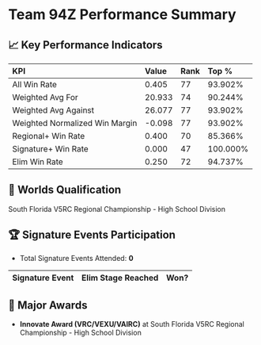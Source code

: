 # Team 94Z Performance Summary

## 📈 Key Performance Indicators
| KPI | Value | Rank | Top % |
|:---|:-----|:----|:------|
| All Win Rate | 0.405 | 77 | 93.902% |
| Weighted Avg For | 20.933 | 74 | 90.244% |
| Weighted Avg Against | 26.077 | 77 | 93.902% |
| Weighted Normalized Win Margin | -0.098 | 77 | 93.902% |
| Regional+ Win Rate | 0.400 | 70 | 85.366% |
| Signature+ Win Rate | 0.000 | 47 | 100.000% |
| Elim Win Rate | 0.250 | 72 | 94.737% |


## 🎯 Worlds Qualification
South Florida V5RC Regional Championship - High School Division

## 🏆 Signature Events Participation
- Total Signature Events Attended: **0**

| Signature Event | Elim Stage Reached | Won? |
|:----------------|:-------------------|:----|


## 🥇 Major Awards
- **Innovate Award (VRC/VEXU/VAIRC)** at South Florida V5RC Regional Championship - High School Division

